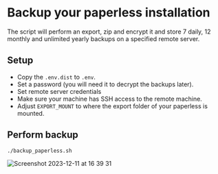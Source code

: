 # Backup your paperless installation

The script will perform an export, zip and encrypt it and store 7 daily, 12 monthly and unlimited yearly backups on a specified remote server.

## Setup

* Copy the `.env.dist` to `.env`.
* Set a password (you will need it to decrypt the backups later).
* Set remote server credentials
* Make sure your machine has SSH access to the remote machine.
* Adjust `EXPORT_MOUNT` to where the export folder of your paperless is mounted.

## Perform backup

`./backup_paperless.sh`

![Screenshot 2023-12-11 at 16 39 31](https://github.com/smichaelsen/backup-paperless/assets/912435/f35ea425-646c-4fbc-bee8-ad024df2d8f6)
